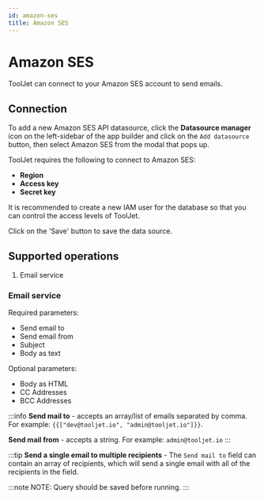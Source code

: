 ```yaml
---
id: amazon-ses
title: Amazon SES
---
```


# Amazon SES

ToolJet can connect to your Amazon SES account to send emails.


## Connection
To add a new Amazon SES API datasource, click the **Datasource manager** icon on the left-sidebar of the app builder and click on the `Add datasource` button, then select Amazon SES from the modal that pops up.

ToolJet requires the following to connect to Amazon SES:

- **Region**
- **Access key**
- **Secret key**

It is recommended to create a new IAM user for the database so that you can control the access levels of ToolJet.

Click on the 'Save' button to save the data source.

## Supported operations
1.  Email service


### Email service
Required parameters:
- Send email to
- Send email from
- Subject
- Body as text


Optional parameters:
- Body as HTML
- CC Addresses
- BCC Addresses


:::info
**Send mail to** - accepts an array/list of emails separated by comma.
For example:
`{{["dev@tooljet.io", "admin@tooljet.io"]}}`.

**Send mail from** - accepts a string.
For example: `admin@tooljet.io`
:::

:::tip
**Send a single email to multiple recipients** - The `Send mail to` field can contain an array of recipients, which will send a single email with all of the recipients in the field.


:::note
NOTE: Query should be saved before running.
:::
